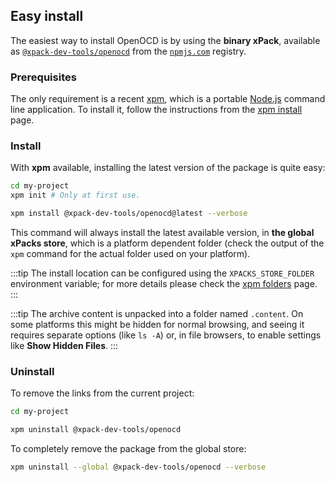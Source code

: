 
## Easy install

The easiest way to install OpenOCD is by using the **binary xPack**, available as
[`@xpack-dev-tools/openocd`](https://www.npmjs.com/package/@xpack-dev-tools/openocd)
from the [`npmjs.com`](https://www.npmjs.com) registry.

### Prerequisites

The only requirement is a recent
[xpm](https://xpack.github.io/xpm/), which is a portable
[Node.js](https://nodejs.org) command line application. To install it,
follow the instructions from the
[xpm install](https://xpack.github.io/xpm/install/) page.

### Install

With **xpm** available, installing
the latest version of the package is quite easy:

```sh
cd my-project
xpm init # Only at first use.

xpm install @xpack-dev-tools/openocd@latest --verbose
```

This command will always install the latest available version,
in **the global xPacks store**, which is a platform dependent folder
(check the output of the `xpm` command for the actual folder used on
your platform).

:::tip
The install location can be configured using the
`XPACKS_STORE_FOLDER` environment variable; for more details please check the
[xpm folders](https://xpack.github.io/xpm/folders/) page.
:::

:::tip
The archive content is unpacked into a folder
named `.content`. On some platforms
this might be hidden for normal browsing, and seeing it requires
separate options (like `ls -A`) or, in file browsers, to enable
settings like **Show Hidden Files**.
:::

### Uninstall

To remove the links from the current project:

```sh
cd my-project

xpm uninstall @xpack-dev-tools/openocd
```

To completely remove the package from the global store:

```sh
xpm uninstall --global @xpack-dev-tools/openocd --verbose
```
